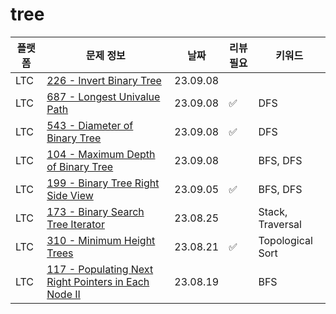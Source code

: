# tree
| 플랫폼 | 문제 정보 | 날짜       | 리뷰 필요 | 키워드              |
|------|-----|----------|-------|------------------|
| LTC | [226 - Invert Binary Tree](https://leetcode.com/problems/invert-binary-tree/) | 23.09.08 | | |
| LTC | [687 - Longest Univalue Path](https://leetcode.com/problems/longest-univalue-path/) | 23.09.08 | ✅ | DFS |
| LTC | [543 - Diameter of Binary Tree](https://leetcode.com/problems/diameter-of-binary-tree/) | 23.09.08 | ✅ | DFS |
| LTC | [104 - Maximum Depth of Binary Tree](https://leetcode.com/problems/maximum-depth-of-binary-tree/) | 23.09.08 | | BFS, DFS |
| LTC | [199 - Binary Tree Right Side View](https://leetcode.com/problems/binary-tree-right-side-view/) | 23.09.05 | ✅ | BFS, DFS |
| LTC | [173 - Binary Search Tree Iterator](https://leetcode.com/problems/binary-search-tree-iterator/) | 23.08.25 | | Stack, Traversal |
| LTC | [310 - Minimum Height Trees](https://leetcode.com/problems/minimum-height-trees/) | 23.08.21 | ✅ | Topological Sort |
| LTC | [117 - Populating Next Right Pointers in Each Node II](https://leetcode.com/problems/populating-next-right-pointers-in-each-node-ii/) | 23.08.19 | | BFS              |
